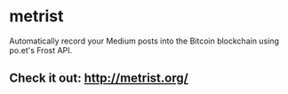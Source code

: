 # metrist
Automatically record your Medium posts into the Bitcoin blockchain using po.et's Frost API.

## Check it out: http://metrist.org/
